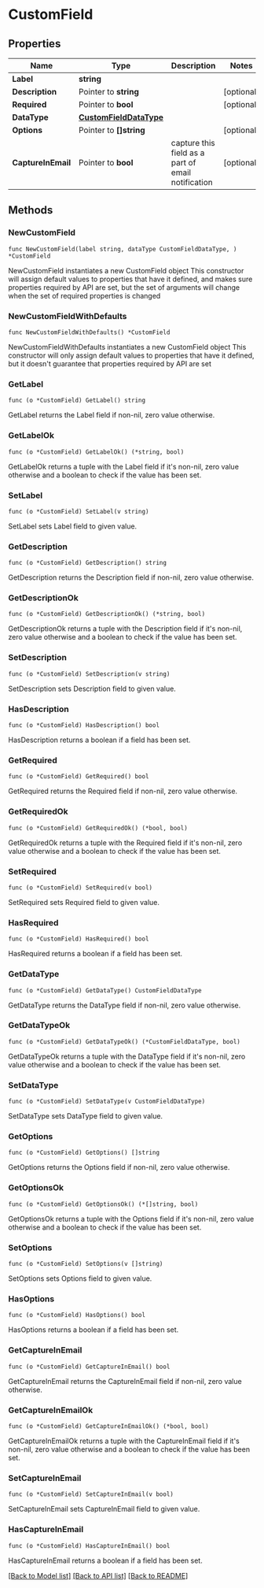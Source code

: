 # CustomField

## Properties

Name | Type | Description | Notes
------------ | ------------- | ------------- | -------------
**Label** | **string** |  | 
**Description** | Pointer to **string** |  | [optional] 
**Required** | Pointer to **bool** |  | [optional] 
**DataType** | [**CustomFieldDataType**](CustomFieldDataType.md) |  | 
**Options** | Pointer to **[]string** |  | [optional] 
**CaptureInEmail** | Pointer to **bool** | capture this field as a part of email notification | [optional] 

## Methods

### NewCustomField

`func NewCustomField(label string, dataType CustomFieldDataType, ) *CustomField`

NewCustomField instantiates a new CustomField object
This constructor will assign default values to properties that have it defined,
and makes sure properties required by API are set, but the set of arguments
will change when the set of required properties is changed

### NewCustomFieldWithDefaults

`func NewCustomFieldWithDefaults() *CustomField`

NewCustomFieldWithDefaults instantiates a new CustomField object
This constructor will only assign default values to properties that have it defined,
but it doesn't guarantee that properties required by API are set

### GetLabel

`func (o *CustomField) GetLabel() string`

GetLabel returns the Label field if non-nil, zero value otherwise.

### GetLabelOk

`func (o *CustomField) GetLabelOk() (*string, bool)`

GetLabelOk returns a tuple with the Label field if it's non-nil, zero value otherwise
and a boolean to check if the value has been set.

### SetLabel

`func (o *CustomField) SetLabel(v string)`

SetLabel sets Label field to given value.


### GetDescription

`func (o *CustomField) GetDescription() string`

GetDescription returns the Description field if non-nil, zero value otherwise.

### GetDescriptionOk

`func (o *CustomField) GetDescriptionOk() (*string, bool)`

GetDescriptionOk returns a tuple with the Description field if it's non-nil, zero value otherwise
and a boolean to check if the value has been set.

### SetDescription

`func (o *CustomField) SetDescription(v string)`

SetDescription sets Description field to given value.

### HasDescription

`func (o *CustomField) HasDescription() bool`

HasDescription returns a boolean if a field has been set.

### GetRequired

`func (o *CustomField) GetRequired() bool`

GetRequired returns the Required field if non-nil, zero value otherwise.

### GetRequiredOk

`func (o *CustomField) GetRequiredOk() (*bool, bool)`

GetRequiredOk returns a tuple with the Required field if it's non-nil, zero value otherwise
and a boolean to check if the value has been set.

### SetRequired

`func (o *CustomField) SetRequired(v bool)`

SetRequired sets Required field to given value.

### HasRequired

`func (o *CustomField) HasRequired() bool`

HasRequired returns a boolean if a field has been set.

### GetDataType

`func (o *CustomField) GetDataType() CustomFieldDataType`

GetDataType returns the DataType field if non-nil, zero value otherwise.

### GetDataTypeOk

`func (o *CustomField) GetDataTypeOk() (*CustomFieldDataType, bool)`

GetDataTypeOk returns a tuple with the DataType field if it's non-nil, zero value otherwise
and a boolean to check if the value has been set.

### SetDataType

`func (o *CustomField) SetDataType(v CustomFieldDataType)`

SetDataType sets DataType field to given value.


### GetOptions

`func (o *CustomField) GetOptions() []string`

GetOptions returns the Options field if non-nil, zero value otherwise.

### GetOptionsOk

`func (o *CustomField) GetOptionsOk() (*[]string, bool)`

GetOptionsOk returns a tuple with the Options field if it's non-nil, zero value otherwise
and a boolean to check if the value has been set.

### SetOptions

`func (o *CustomField) SetOptions(v []string)`

SetOptions sets Options field to given value.

### HasOptions

`func (o *CustomField) HasOptions() bool`

HasOptions returns a boolean if a field has been set.

### GetCaptureInEmail

`func (o *CustomField) GetCaptureInEmail() bool`

GetCaptureInEmail returns the CaptureInEmail field if non-nil, zero value otherwise.

### GetCaptureInEmailOk

`func (o *CustomField) GetCaptureInEmailOk() (*bool, bool)`

GetCaptureInEmailOk returns a tuple with the CaptureInEmail field if it's non-nil, zero value otherwise
and a boolean to check if the value has been set.

### SetCaptureInEmail

`func (o *CustomField) SetCaptureInEmail(v bool)`

SetCaptureInEmail sets CaptureInEmail field to given value.

### HasCaptureInEmail

`func (o *CustomField) HasCaptureInEmail() bool`

HasCaptureInEmail returns a boolean if a field has been set.


[[Back to Model list]](../README.md#documentation-for-models) [[Back to API list]](../README.md#documentation-for-api-endpoints) [[Back to README]](../README.md)


